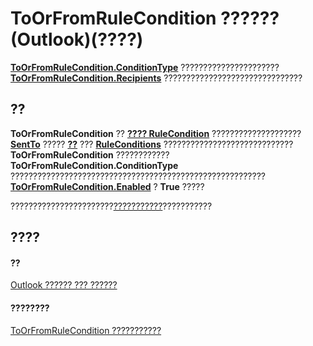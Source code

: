 
# ToOrFromRuleCondition ?????? (Outlook)(????)

 **[ToOrFromRuleCondition.ConditionType](a5c6e08c-643e-965d-cd3e-b434f20579a0.md)** ?????????????????????? **[ToOrFromRuleCondition.Recipients](4d1a3cb4-ec6e-b8d0-a4d2-0ebe1f829b00.md)** ???????????????????????????????


## ??

 **ToOrFromRuleCondition** ?? **[???? RuleCondition](e03f91c2-2c08-b036-104a-d6246f28bc2d.md)** ???????????????????? **[SentTo](54039c2f-b2a5-2878-84c0-b129b4ce96fa.md)** ????? **[??](3ebda0d0-ba44-95c6-ed02-a9c6acbf1f1c.md)** ??? **[RuleConditions](e8e9a05a-b36b-add2-b294-8cdc5a97e119.md)** ????????????????????????????? **ToOrFromRuleCondition** ???????????? **ToOrFromRuleCondition.ConditionType** ????????????????????????????????????????????????????????? **[ToOrFromRuleCondition.Enabled](31e43906-b47a-95e3-d51b-3fa6af553fad.md)** ? **True** ?????

???????????????????????[???????????](812c131a-fe23-1b8b-5e2d-9459d7102630.md)???????????


## ????


#### ??


[Outlook ?????? ??? ??????](73221b13-d8d8-99b8-3394-b95dbbfd5ddc.md)
#### ????????


[ToOrFromRuleCondition ???????????](http://msdn.microsoft.com/library/d6367e9c-8a05-664d-2dbd-0c52c2c88518%28Office.15%29.aspx)
